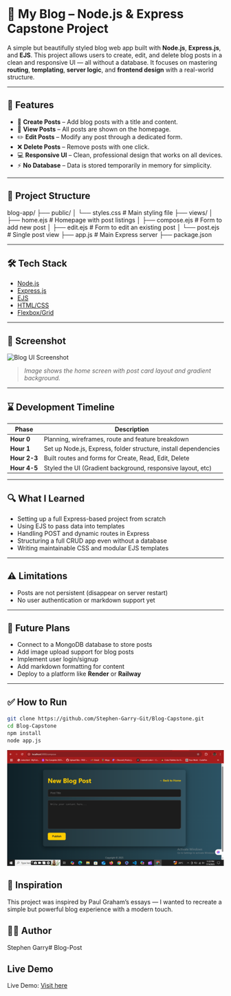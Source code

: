 # 📝 My Blog – Node.js & Express Capstone Project

A simple but beautifully styled blog web app built with **Node.js**, **Express.js**, and **EJS**. This project allows users to create, edit, and delete blog posts in a clean and responsive UI — all without a database. It focuses on mastering **routing**, **templating**, **server logic**, and **frontend design** with a real-world structure.

---

## 🚀 Features

- 📝 **Create Posts** – Add blog posts with a title and content.
- 📖 **View Posts** – All posts are shown on the homepage.
- ✏️ **Edit Posts** – Modify any post through a dedicated form.
- ❌ **Delete Posts** – Remove posts with one click.
- 💻 **Responsive UI** – Clean, professional design that works on all devices.
- ⚡ **No Database** – Data is stored temporarily in memory for simplicity.

---

## 📂 Project Structure

blog-app/
├── public/
│   └── styles.css         # Main styling file
├── views/
│   ├── home.ejs           # Homepage with post listings
│   ├── compose.ejs        # Form to add new post
│   ├── edit.ejs           # Form to edit an existing post
│   └── post.ejs           # Single post view
├── app.js                 # Main Express server
├── package.json


---

## 🛠️ Tech Stack

- [Node.js](https://nodejs.org/)
- [Express.js](https://expressjs.com/)
- [EJS](https://ejs.co/)
- [HTML/CSS](https://developer.mozilla.org/en-US/docs/Web/HTML)
- [Flexbox/Grid](https://css-tricks.com/snippets/css/a-guide-to-flexbox/)

---

## 📸 Screenshot

![Blog UI Screenshot](./assets/blog-screenshot.png)

> *Image shows the home screen with post card layout and gradient background.*

---

## ⌛ Development Timeline

| Phase | Description |
|-------|-------------|
| **Hour 0** | Planning, wireframes, route and feature breakdown |
| **Hour 1** | Set up Node.js, Express, folder structure, install dependencies |
| **Hour 2-3** | Built routes and forms for Create, Read, Edit, Delete |
| **Hour 4-5** | Styled the UI (Gradient background, responsive layout, etc) |

---

## 🔍 What I Learned

- Setting up a full Express-based project from scratch
- Using EJS to pass data into templates
- Handling POST and dynamic routes in Express
- Structuring a full CRUD app even without a database
- Writing maintainable CSS and modular EJS templates

---

## ⚠️ Limitations

- Posts are not persistent (disappear on server restart)
- No user authentication or markdown support yet

---

## 📌 Future Plans

- Connect to a MongoDB database to store posts
- Add image upload support for blog posts
- Implement user login/signup
- Add markdown formatting for content
- Deploy to a platform like **Render** or **Railway**

---

## ✅ How to Run

```bash
git clone https://github.com/Stephen-Garry-Git/Blog-Capstone.git
cd Blog-Capstone
npm install
node app.js

```
![Blog-App compose.ejs preview](Preview.PNG)

## 🧠 Inspiration
This project was inspired by Paul Graham’s essays — I wanted to recreate a simple but powerful blog experience with a modern touch.

## 👨‍💻 Author
Stephen Garry# Blog-Post

## Live Demo
Live Demo: [Visit here]()
